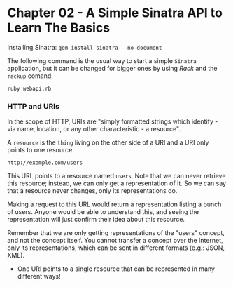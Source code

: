 # Chapter 02 - A Simple Sinatra API to Learn The Basics

Installing Sinatra: `gem install sinatra --no-document`

The following command is the usual way to start a simple `Sinatra` application, but it can be changed for bigger ones by using *Rack* and the `rackup` comand.

```
ruby webapi.rb
```

### HTTP and URIs

In the scope of HTTP, URIs are "simply formatted strings which identify - via name, location, or any other characteristic - a resource".

A `resource` is the `thing` living on the other side of a URI and a URI only points to one resource. 

```
http://example.com/users
```

This URL points to a resource named `users`. Note that we can never retrieve this resource; instead, we can only get a representation of it. So we can say that a resource never changes, only its representations do.

Making a request to this URL would return a representation listing a bunch of users. Anyone would be able to understand this, and seeing the representation will just confirm their idea about this resource.

Remember that we are only getting representations of the "users" concept, and not the concept itself. You cannot transfer a concept over the Internet, only its representations, which can be  sent in different formats (e.g.: JSON, XML).
- One URI points to a single resource that can be represented in many different ways!